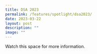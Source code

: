 ```yaml
---
title: DSA 2023
permalink: /features/spotlight/dsa2023/
date: 2023-03-22
layout: post
description: ""
image: ""
---
```


Watch this space for more information.